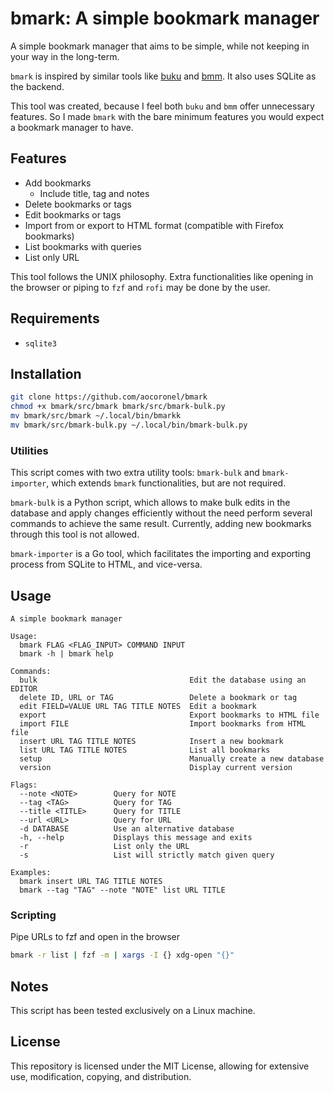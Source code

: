 # bmark: A simple bookmark manager

A simple bookmark manager that aims to be simple, while not keeping in your way in the long-term.

`bmark` is inspired by similar tools like [buku](https://github.com/jarun/buku) and [bmm](https://github.com/dhth/bmm). It also uses SQLite as the backend.

This tool was created, because I feel both `buku` and `bmm` offer unnecessary features. So I made `bmark` with the bare minimum features you would expect a bookmark manager to have.

## Features

- Add bookmarks
  - Include title, tag and notes
- Delete bookmarks or tags
- Edit bookmarks or tags
- Import from or export to HTML format (compatible with Firefox bookmarks)
- List bookmarks with queries
- List only URL

This tool follows the UNIX philosophy. Extra functionalities like opening in the browser or piping to `fzf` and `rofi` may be done by the user.

## Requirements

- `sqlite3`

## Installation

```bash
git clone https://github.com/aocoronel/bmark
chmod +x bmark/src/bmark bmark/src/bmark-bulk.py
mv bmark/src/bmark ~/.local/bin/bmarkk
mv bmark/src/bmark-bulk.py ~/.local/bin/bmark-bulk.py
```

### Utilities

This script comes with two extra utility tools: `bmark-bulk` and `bmark-importer`, which extends `bmark` functionalities, but are not required.

`bmark-bulk` is a Python script, which allows to make bulk edits in the database and apply changes efficiently without the need perform several commands to achieve the same result. Currently, adding new bookmarks through this tool is not allowed.

`bmark-importer` is a Go tool, which facilitates the importing and exporting process from SQLite to HTML, and vice-versa.

## Usage

```
A simple bookmark manager

Usage:
  bmark FLAG <FLAG_INPUT> COMMAND INPUT
  bmark -h | bmark help

Commands:
  bulk                                  Edit the database using an EDITOR
  delete ID, URL or TAG                 Delete a bookmark or tag
  edit FIELD=VALUE URL TAG TITLE NOTES  Edit a bookmark
  export                                Export bookmarks to HTML file
  import FILE                           Import bookmarks from HTML file
  insert URL TAG TITLE NOTES            Insert a new bookmark
  list URL TAG TITLE NOTES              List all bookmarks
  setup                                 Manually create a new database
  version                               Display current version

Flags:
  --note <NOTE>        Query for NOTE
  --tag <TAG>          Query for TAG
  --title <TITLE>      Query for TITLE
  --url <URL>          Query for URL
  -d DATABASE          Use an alternative database
  -h, --help           Displays this message and exits
  -r                   List only the URL
  -s                   List will strictly match given query

Examples:
  bmark insert URL TAG TITLE NOTES
  bmark --tag "TAG" --note "NOTE" list URL TITLE
```

### Scripting

Pipe URLs to fzf and open in the browser

```bash
bmark -r list | fzf -m | xargs -I {} xdg-open "{}"
```

## Notes

This script has been tested exclusively on a Linux machine.

## License

This repository is licensed under the MIT License, allowing for extensive use, modification, copying, and distribution.
